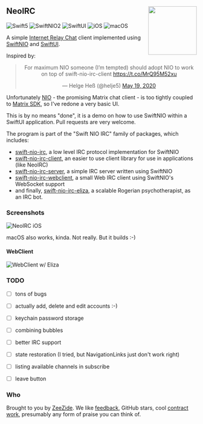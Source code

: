 <h2>
  NeoIRC
  <img src="http://zeezide.com/img/NeoIRC.svg"
       align="right" width="128" height="128" />
</h2>

![Swift5](https://img.shields.io/badge/swift-5-blue.svg)
![SwiftNIO2](https://img.shields.io/badge/swiftnio-2-blue.svg)
![SwiftUI](https://img.shields.io/badge/os-swiftui-purple.svg)
![iOS](https://img.shields.io/badge/os-iOS-green.svg?style=flat)
![macOS](https://img.shields.io/badge/os-macOS-green.svg?style=flat)

A simple [Internet Relay Chat](https://en.wikipedia.org/wiki/Internet_Relay_Chat)
client implemented using
[SwiftNIO](https://github.com/apple/swift-nio)
and
[SwiftUI](https://developer.apple.com/xcode/swiftui/).

Inspired by:

<center><blockquote class="twitter-tweet"><p lang="en" dir="ltr">For maximum NIO someone (I’m tempted) should adopt NIO to work on top of swift-nio-irc-client <a href="https://t.co/MrQ95M52xu">https://t.co/MrQ95M52xu</a></p>&mdash; Helge Heß (@helje5) <a href="https://twitter.com/helje5/status/1262849721858772993?ref_src=twsrc%5Etfw">May 19, 2020</a></blockquote> <script async src="https://platform.twitter.com/widgets.js" charset="utf-8"></script></center>

Unfortunately [NIO](https://nio.chat) - the promising Matrix chat client -
is too tightly coupled to [Matrix SDK](https://www.matrix.org),
so I've redone a very basic UI.

This is by no means "done", it is a demo on how to use SwiftNIO within a SwiftUI
application.
Pull requests are very welcome.

The program is part of the "Swift NIO IRC" family of packages, which includes:

- [swift-nio-irc](https://github.com/SwiftNIOExtras/swift-nio-irc), 
  a low level IRC protocol implementation for SwiftNIO
- [swift-nio-irc-client](https://github.com/NozeIO/swift-nio-irc-client),
  an easier to use client library for use in applications (like NeoIRC)
- [swift-nio-irc-server](https://github.com/NozeIO/swift-nio-irc-server),
  a simple IRC server written using SwiftNIO
- [swift-nio-irc-webclient](https://github.com/NozeIO/swift-nio-irc-webclient),
  a small Web IRC client using SwiftNIO's WebSocket support
- and finally, [swift-nio-irc-eliza](https://github.com/NozeIO/swift-nio-irc-eliza),
  a scalable Rogerian psychotherapist, as an IRC bot.


### Screenshots

![NeoIRC iOS](https://zeezide.de/img/NeoIRC-screenshot-1.png)

macOS also works, kinda. Not really. But it builds :-)

#### WebClient

![WebClient w/ Eliza](https://zeezide.de/img/irc-eliza-720x781.png)


### TODO

- [ ] tons of bugs
- [ ] actually add, delete and edit accounts :-)
- [ ] keychain password storage
- [ ] combining bubbles
- [ ] better IRC support
- [ ] state restoration (I tried, but NavigationLinks just don't work right)
- [ ] listing available channels in subscribe
- [ ] leave button


### Who

Brought to you by
[ZeeZide](http://zeezide.de).
We like
[feedback](https://twitter.com/ar_institute),
GitHub stars,
cool [contract work](http://zeezide.com/en/services/services.html),
presumably any form of praise you can think of.
